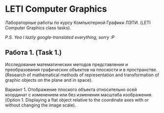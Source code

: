 # LETI Computer Graphics

Лабораторные работы по курсу Компьютерной Графики ЛЭТИ.
(LETI Computer Graphics class tasks).

*P.S. Yea I lazily google-translated everything, sorry :P*

## Работа 1. (Task 1.)
Исследование математических методов представления и преобразования графических объектов на плоскости и в пространстве.
(Research of mathematical methods of representation and transformation of graphic objects on the plane and in space).

Вариант 1. Отображение плоского объекта относительно осей координат с изменением или без изменения масштаба изображения.
(Option 1. Displaying a flat object relative to the coordinate axes with or without changing the image scale).
